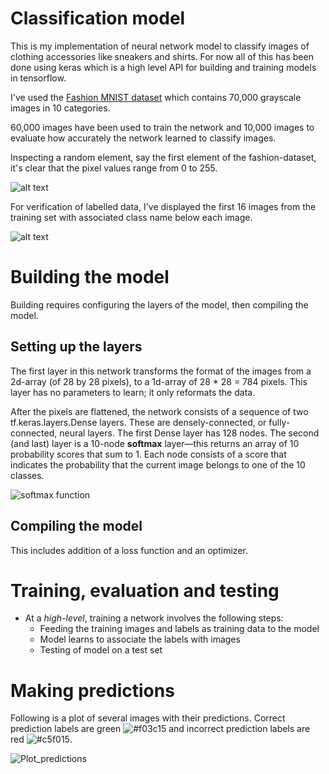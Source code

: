 # Classification model
This is my implementation of neural network model to classify images of clothing accessories like sneakers and shirts. For now all of this has been done using keras which is a high level API for building and training models in tensorflow.

I've used the [Fashion MNIST dataset](https://github.com/zalandoresearch/fashion-mnist) which contains 70,000 grayscale images in 10 categories.

60,000 images have been used to train the network and 10,000 images to evaluate how accurately the network learned to classify images. 

Inspecting a random element, say the first element of the fashion-dataset, it's clear that the pixel values range from 0 to 255.

![alt text](https://i.imgur.com/NJaLPBV.png)

For verification of labelled data, I've displayed the first 16 images from the training set with associated class name below each image. 

![alt text](https://i.imgur.com/bH2qzcp.png)

# Building the model
Building requires configuring the layers of the model, then compiling the model.

## Setting up the layers
The first layer in this network transforms the format of the images from a 2d-array (of 28 by 28 pixels), to a 1d-array of 28 * 28 = 784 pixels. This layer has no parameters to learn; it only reformats the data.

After the pixels are flattened, the network consists of a sequence of two tf.keras.layers.Dense layers. These are densely-connected, or fully-connected, neural layers. The first Dense layer has 128 nodes. The second (and last) layer is a 10-node **softmax** layer—this returns an array of 10 probability scores that sum to 1. Each node consists of a score that indicates the probability that the current image belongs to one of the 10 classes.

![softmax function](https://i.imgur.com/rPCqve9.png)

## Compiling the model
This includes addition of a loss function and an optimizer.

# Training, evaluation and testing
* At a *high-level*, training a network involves the following steps: 
  * Feeding the training images and labels as training data to the model
  * Model learns to associate the labels with images
  * Testing of model on a test set
 
 # Making predictions
 Following is a plot of several images with their predictions. Correct prediction labels are green ![#f03c15](https://placehold.it/15/f03c15/000000?text=+) and incorrect prediction labels are red ![#c5f015](https://placehold.it/15/c5f015/000000?text=+).
 
![Plot_predictions](https://i.imgur.com/s5XkSPF.png)
 
